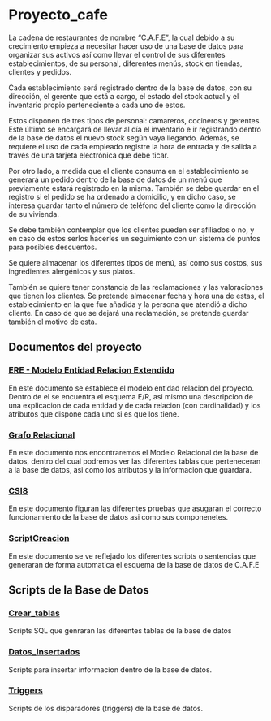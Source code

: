 # Proyecto_cafe

La cadena de restaurantes de nombre “C.A.F.E”, la cual debido a su crecimiento empieza a necesitar hacer uso de una base de datos para organizar sus activos así como llevar el control de sus diferentes establecimientos, de su personal, diferentes menús, stock en tiendas, clientes y pedidos. 

Cada establecimiento será registrado dentro de la base de datos, con su dirección, el gerente que está a cargo, el estado del stock actual y el inventario propio perteneciente a cada uno de estos.

Estos disponen de tres tipos de personal: camareros, cocineros y gerentes. Este último se encargará de llevar al día el inventario e ir registrando dentro de la base de datos el nuevo stock según vaya llegando. Además, se requiere el uso de cada empleado registre la hora de entrada y de salida a través de una tarjeta electrónica que debe ticar.

Por otro lado, a medida que el cliente consuma en el establecimiento se generará un pedido dentro de la base de datos de un menú que previamente estará registrado en la misma. También se debe guardar en el registro si el pedido se ha ordenado a domicilio, y en dicho caso, se interesa guardar tanto el número de teléfono del cliente como la dirección de su vivienda.

Se debe también contemplar que los clientes pueden ser afiliados o no, y en caso de estos serlos hacerles un seguimiento con un sistema de puntos para posibles descuentos.

Se quiere almacenar los diferentes tipos de menú, así como sus costos, sus ingredientes alergénicos y sus platos.

También se quiere tener constancia de las reclamaciones y las valoraciones que tienen los clientes. Se pretende almacenar fecha y hora una de estas, el establecimiento en la que fue añadida y la persona que atendió a dicho cliente. En caso de que se dejará una reclamación, se pretende guardar también el motivo de esta.

## Documentos del proyecto

### [ERE - Modelo Entidad Relacion Extendido](./Documentos/ERE.docx.pdf)

En este documento se establece el modelo entidad relacion del proyecto. Dentro de el se encuentra el esquema E/R, asi mismo una descripcion de una explicacion de cada entidad y de cada relacion (con cardinalidad) y los atributos que dispone cada uno si es que los tiene. 

### [Grafo Relacional](./Documentos/GrafoRelacional.docx.pdf)

En este documento nos encontraremos el Modelo Relacional de la base de datos, dentro del cual podremos ver las diferentes tablas que perteneceran a la base de datos, asi como los atributos y la informacion que guardara.


### [CSI8](./Documentos/CSI8.docx.pdf)

En este documento figuran las diferentes pruebas que asugaran el correcto funcionamiento de la base de datos asi como sus componenetes.

### [ScriptCreacion](./Documentos/ScriptCreacion.docx.pdf)

En este documento se ve reflejado los diferentes scripts o sentencias que generaran de forma automatica el esquema de la base de datos de C.A.F.E

## Scripts de la Base de Datos

### [Crear_tablas](./Crear_Tablas/cafe.sql)

Scripts SQL que genraran las diferentes tablas de la base de datos

### [Datos_Insertados](./Datos_Insertados/carga.sql)

Scripts para insertar informacion dentro de la base de datos.

### [Triggers](./Trigger)

Scripts de los disparadores (triggers) de la base de datos.
